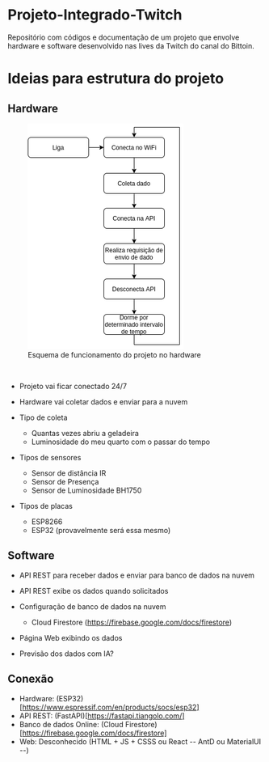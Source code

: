 # Projeto-Integrado-Twitch
Repositório com códigos e documentação de um projeto que envolve hardware e software desenvolvido nas lives da Twitch do canal do Bittoin.


# Ideias para estrutura do projeto

## Hardware

<figure class="image">
  <img src="fluxograma-projeto-hardware.png" alt="Alo alo som">
  <figcaption>Esquema de funcionamento do projeto no hardware</figcaption>
</figure>
</br>

- Projeto vai ficar conectado 24/7
- Hardware vai coletar dados e enviar para a nuvem

- Tipo de coleta
  - Quantas vezes abriu a geladeira
  - Luminosidade do meu quarto com o passar do tempo

- Tipos de sensores
  - Sensor de distância IR
  - Sensor de Presença
  - Sensor de Luminosidade BH1750

- Tipos de placas
  - ESP8266
  - ESP32 (provavelmente será essa mesmo)

## Software

- API REST para receber dados e enviar para banco de dados na nuvem
- API REST exibe os dados quando solicitados

- Configuração de banco de dados na nuvem
  - Cloud Firestore (https://firebase.google.com/docs/firestore)

- Página Web exibindo os dados

- Previsão dos dados com IA?

## Conexão

- Hardware: (ESP32)[https://www.espressif.com/en/products/socs/esp32]
- API REST: (FastAPI)[https://fastapi.tiangolo.com/]
- Banco de dados Online: (Cloud Firestore)[https://firebase.google.com/docs/firestore]
- Web: Desconhecido (HTML + JS + CSSS ou React -- AntD ou MaterialUI --)